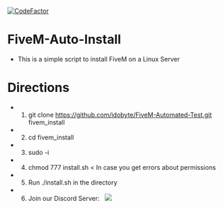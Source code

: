[![CodeFactor](https://www.codefactor.io/repository/github/idobyte/fivem-automated-install/badge)](https://www.codefactor.io/repository/github/idobyte/fivem-automated-install)

# FiveM-Auto-Install

- This is a simple script to install FiveM on a Linux Server

# Directions 
- 1. git clone https://github.com/idobyte/FiveM-Automated-Test.git fivem_install
- 2. cd fivem_install
- 3. sudo -i
- 4. chmod 777 install.sh < In case you get errors about permissions
- 5. Run ./install.sh in the directory
- 6. Join our Discord Server: &nbsp; <a href="https://discord.gg/f3TsfvD"><img src="https://discordapp.com/api/guilds/577993482761928734/widget.png?style=shield"></img></a>
